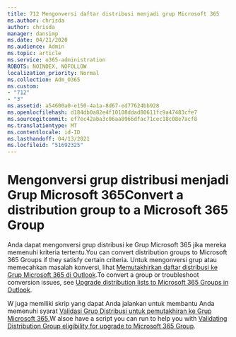 ```yaml
---
title: 712 Mengonversi daftar distribusi menjadi grup Microsoft 365
ms.author: chrisda
author: chrisda
manager: dansimp
ms.date: 04/21/2020
ms.audience: Admin
ms.topic: article
ms.service: o365-administration
ROBOTS: NOINDEX, NOFOLLOW
localization_priority: Normal
ms.collection: Adm_O365
ms.custom:
- "712"
- "3"
ms.assetid: a54600a0-e150-4a1a-8d67-ed77624bb928
ms.openlocfilehash: d184db0a82e4f10108ddad80611fc9a47483cfe7
ms.sourcegitcommit: ef7ec42aba3c06aa8966dfac71cec18c08e7acf8
ms.translationtype: MT
ms.contentlocale: id-ID
ms.lasthandoff: 04/13/2021
ms.locfileid: "51692325"
---
```

# <a name="convert-a-distribution-group-to-a-microsoft-365-group"></a><span data-ttu-id="f58d3-102">Mengonversi grup distribusi menjadi Grup Microsoft 365</span><span class="sxs-lookup"><span data-stu-id="f58d3-102">Convert a distribution group to a Microsoft 365 Group</span></span>

<span data-ttu-id="f58d3-103">Anda dapat mengonversi grup distribusi ke Grup Microsoft 365 jika mereka memenuhi kriteria tertentu.</span><span class="sxs-lookup"><span data-stu-id="f58d3-103">You can convert distribution groups to Microsoft 365 Groups if they satisfy certain criteria.</span></span> <span data-ttu-id="f58d3-104">Untuk mengonversi grup atau memecahkan masalah konversi, lihat [Memutakhirkan daftar distribusi ke Grup Microsoft 365 di Outlook](https://docs.microsoft.com/microsoft-365/admin/manage/upgrade-distribution-lists).</span><span class="sxs-lookup"><span data-stu-id="f58d3-104">To convert a group or troubleshoot conversion issues, see [Upgrade distribution lists to Microsoft 365 Groups in Outlook](https://docs.microsoft.com/microsoft-365/admin/manage/upgrade-distribution-lists).</span></span>

<span data-ttu-id="f58d3-105">W juga memiliki skrip yang dapat Anda jalankan untuk membantu Anda memenuhi syarat [Validasi Grup Distribusi untuk pemutakhiran ke Grup Microsoft 365.](https://aka.ms/DLToM365Group)</span><span class="sxs-lookup"><span data-stu-id="f58d3-105">W alsoe have a script you can run to help you with [Validating Distribution Group eligibility for upgrade to Microsoft 365 Group](https://aka.ms/DLToM365Group).</span></span>